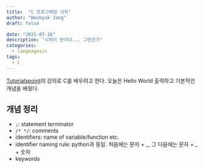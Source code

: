 ```yaml
---
title:  "C 프로그래밍 시작"
author: "Woohyuk Jang"
draft: false

date: "2021-07-16"
description: "시작이 반이다... 그런건가"
categories:
  - languages/c
tags:
  - C
---
```

[Tutorialspoint](https://www.tutorialspoint.com/cprogramming/index.htm)의 강의로 C를 배우려고 한다.
오늘은 Hello World 출력하고 기본적인 개념을 배웠다.

## 개념 정리
- `;`: statement terminator
- `/* */`: comments
- identifiers: name of variable/function etc. 
- identifier naming rule: python과 동일. 처음에는 문자 + _, 그 다음에는 문자 + _ + 숫자
- keywords
